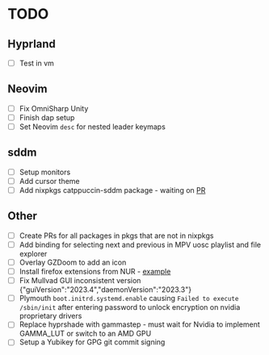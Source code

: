 # TODO

## Hyprland

- [ ] Test in vm

## Neovim

- [ ] Fix OmniSharp Unity
- [ ] Finish dap setup
- [ ] Set Neovim `desc` for nested leader keymaps

## sddm

- [ ] Setup monitors
- [ ] Add cursor theme
- [ ] Add nixpkgs catppuccin-sddm package - waiting on [PR](https://github.com/NixOS/nixpkgs/pull/240990)

## Other

- [ ] Create PRs for all packages in pkgs that are not in nixpkgs
- [ ] Add binding for selecting next and previous in MPV uosc playlist and file explorer
- [ ] Overlay GZDoom to add an icon
- [ ] Install firefox extensions from NUR - [example](https://github.com/rhoriguchi/nixos-setup/blob/master/flake.nix)
- [ ] Fix Mullvad GUI inconsistent version {"guiVersion":"2023.4","daemonVersion":"2023.3"}
- [ ] Plymouth `boot.initrd.systemd.enable` causing `Failed to execute /sbin/init` after entering password to unlock encryption on nvidia proprietary drivers
- [ ] Replace hyprshade with gammastep - must wait for Nvidia to implement GAMMA_LUT or switch to an AMD GPU
- [ ] Setup a Yubikey for GPG git commit signing

